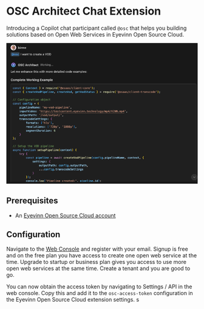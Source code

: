 # OSC Architect Chat Extension

Introducing a Copilot chat participant called `@osc` that helps you building solutions based on Open Web Services in Eyevinn Open Source Cloud.

![example](screenshot.png)

## Prerequisites

- An [Eyevinn Open Source Cloud account](https://www.osaas.io)

## Configuration

Navigate to the [Web Console](https://app.osaas.io) and register with your email. Signup is free and on the free plan you have access to create one open web service at the time. Upgrade to startup or business plan gives you access to use more open web services at the same time. Create a tenant and you are good to go.

You can now obtain the access token by navigating to Settings / API in the web console. Copy this and add it to the `osc-access-token` configuration in the Eyevinn Open Source Cloud extension settings.
s